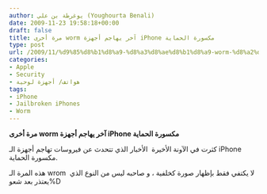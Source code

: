 ```yaml
---
author: يوغرطة بن علي (Youghourta Benali)
date: 2009-11-23 19:58:18+00:00
draft: false
title: مرة أخرى worm آخر يهاجم أجهزة iPhone مكسورة الحماية
type: post
url: /2009/11/%d9%85%d8%b1%d8%a9-%d8%a3%d8%ae%d8%b1%d8%a9-worm-%d8%a2%d8%ae%d8%b1-%d9%8a%d9%87%d8%a7%d8%ac%d9%85-%d8%a3%d8%ac%d9%87%d8%b2%d8%a9-iphone-%d9%85%d9%83%d8%b3%d9%88%d8%b1%d8%a9-%d8%a7%d9%84%d8%ad%d9%85/
categories:
- Apple
- Security
- هواتف/ أجهزة لوحية
tags:
- iPhone
- Jailbroken iPhones
- Worm
---
```


**مرة أخرى worm آخر يهاجم أجهزة iPhone مكسورة الحماية**


كثرت في الآونة الأخيرة  الأخبار الذي تتحدث عن فيروسات تهاجم أجهزة الـ iPhone  مكسورة الحماية.

هذه المرة الـ wrom  لا يكتفي فقط بإظهار صورة كخلفية ، و صاحبه ليس من النوع الذي يعتذر بعد شعو%D
